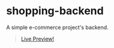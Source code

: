 # shopping-backend
A simple e-commerce project's backend.
> [Live Preview!](https://shopping-backend-sparkjava.herokuapp.com/api/getMoreProducts)
